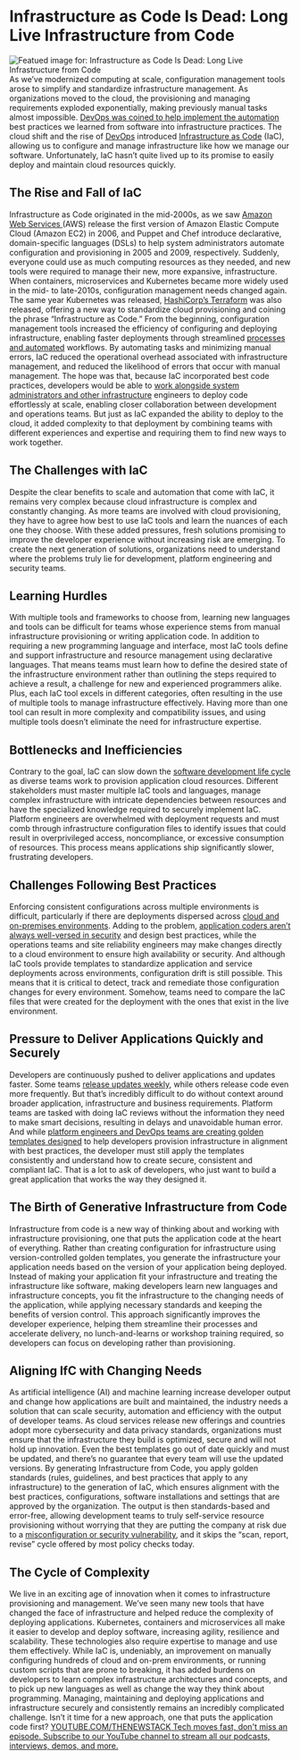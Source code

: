 # Infrastructure as Code Is Dead: Long Live Infrastructure from Code
![Featued image for: Infrastructure as Code Is Dead: Long Live Infrastructure from Code](https://cdn.thenewstack.io/media/2024/03/2e374f81-architecture-2569750_1280-1024x576.jpg)
As we’ve modernized computing at scale, configuration management tools arose to simplify and standardize infrastructure management. As organizations moved to the cloud, the provisioning and managing requirements exploded exponentially, making previously manual tasks almost impossible.
[DevOps was coined to help implement the automation](https://thenewstack.io/how-to-mature-your-devops-automation-practices/) best practices we learned from software into infrastructure practices.
The cloud shift and the rise of
[DevOps](https://thenewstack.io/DevOps/) introduced [Infrastructure as Code](https://en.wikipedia.org/wiki/Infrastructure_as_code) (IaC), allowing us to configure and manage infrastructure like how we manage our software. Unfortunately, IaC hasn’t quite lived up to its promise to easily deploy and maintain cloud resources quickly.
## The Rise and Fall of IaC
Infrastructure as Code originated in the mid-2000s, as we saw
[Amazon Web Services ](https://aws.amazon.com/?utm_content=inline+mention)(AWS) release the first version of Amazon Elastic Compute Cloud (Amazon EC2) in 2006, and Puppet and Chef introduce declarative, domain-specific languages (DSLs) to help system administrators automate configuration and provisioning in 2005 and 2009, respectively. Suddenly, everyone could use as much computing resources as they needed, and new tools were required to manage their new, more expansive, infrastructure.
When containers, microservices and Kubernetes became more widely used in the mid- to late-2010s, configuration management needs changed again. The same year Kubernetes was released,
[HashiCorp’s Terraform](https://thenewstack.io/beyond-terraform-how-we-scaled-devops/) was also released, offering a new way to standardize cloud provisioning and coining the phrase “Infrastructure as Code.”
From the beginning, configuration management tools increased the efficiency of configuring and deploying infrastructure, enabling faster deployments through streamlined
[processes and automated](https://thenewstack.io/forresters-surprising-discovery-about-robotic-process-automation/) workflows. By automating tasks and minimizing manual errors, IaC reduced the operational overhead associated with infrastructure management, and reduced the likelihood of errors that occur with manual management.
The hope was that, because IaC incorporated best code practices, developers would be able to
[work alongside system administrators and other infrastructure](https://thenewstack.io/intention-as-code-making-self-healing-infrastructure-work/) engineers to deploy code effortlessly at scale, enabling closer collaboration between development and operations teams.
But just as IaC expanded the ability to deploy to the cloud, it added complexity to that deployment by combining teams with different experiences and expertise and requiring them to find new ways to work together.
## The Challenges with IaC
Despite the clear benefits to scale and automation that come with IaC, it remains very complex because cloud infrastructure is complex and constantly changing. As more teams are involved with cloud provisioning, they have to agree how best to use IaC tools and learn the nuances of each one they choose. With these added pressures, fresh solutions promising to improve the developer experience without increasing risk are emerging. To create the next generation of solutions, organizations need to understand where the problems truly lie for development, platform engineering and security teams.
## Learning Hurdles
With multiple tools and frameworks to choose from, learning new languages and tools can be difficult for teams whose experience stems from manual infrastructure provisioning or writing application code. In addition to requiring a new programming language and interface, most IaC tools define and support infrastructure and resource management using declarative languages.
That means teams must learn how to define the desired state of the infrastructure environment rather than outlining the steps required to achieve a result, a challenge for new and experienced programmers alike.
Plus, each IaC tool excels in different categories, often resulting in the use of multiple tools to manage infrastructure effectively. Having more than one tool can result in more complexity and compatibility issues, and using multiple tools doesn’t eliminate the need for infrastructure expertise.
## Bottlenecks and Inefficiencies
Contrary to the goal, IaC can slow down the
[software development life cycle](https://thenewstack.io/security-testing-must-be-part-of-software-development-life-cycle/) as diverse teams work to provision application cloud resources. Different stakeholders must master multiple IaC tools and languages, manage complex infrastructure with intricate dependencies between resources and have the specialized knowledge required to securely implement IaC. Platform engineers are overwhelmed with deployment requests and must comb through infrastructure configuration files to identify issues that could result in overprivileged access, noncompliance, or excessive consumption of resources. This process means applications ship significantly slower, frustrating developers.
## Challenges Following Best Practices
Enforcing consistent configurations across multiple environments is difficult, particularly if there are deployments dispersed across
[cloud and on-premises environments](https://thenewstack.io/data-center-and-cloud-environments-for-next-generation-data-stacks/). Adding to the problem, [application coders aren’t always well-versed in security](https://thenewstack.io/interactive-application-security-testing-is-the-next-big-thing-in-appsec/) and design best practices, while the operations teams and site reliability engineers may make changes directly to a cloud environment to ensure high availability or security. And although IaC tools provide templates to standardize application and service deployments across environments, configuration drift is still possible. This means that it is critical to detect, track and remediate those configuration changes for every environment. Somehow, teams need to compare the IaC files that were created for the deployment with the ones that exist in the live environment.
## Pressure to Deliver Applications Quickly and Securely
Developers are continuously pushed to deliver applications and updates faster. Some teams
[release updates weekly](https://security.googleblog.com/2023/08/an-update-on-chrome-security-updates.html), while others release code even more frequently. But that’s incredibly difficult to do without context around broader application, infrastructure and business requirements. Platform teams are tasked with doing IaC reviews without the information they need to make smart decisions, resulting in delays and unavoidable human error.
And while
[platform engineers and DevOps teams are creating golden templates designed](https://thenewstack.io/platform-engineering/architecture-and-design-considerations-for-platform-engineering-teams/) to help developers provision infrastructure in alignment with best practices, the developer must still apply the templates consistently and understand how to create secure, consistent and compliant IaC. That is a lot to ask of developers, who just want to build a great application that works the way they designed it.
## The Birth of Generative Infrastructure from Code
Infrastructure from code is a new way of thinking about and working with infrastructure provisioning, one that puts the application code at the heart of everything. Rather than creating configuration for infrastructure using version-controlled golden templates, you generate the infrastructure your application needs based on the version of your application being deployed.
Instead of making your application fit your infrastructure and treating the infrastructure like software, making developers learn new languages and infrastructure concepts, you fit the infrastructure to the changing needs of the application, while applying necessary standards and keeping the benefits of version control. This approach significantly improves the developer experience, helping them streamline their processes and accelerate delivery, no lunch-and-learns or workshop training required, so developers can focus on developing rather than provisioning.
## Aligning IfC with Changing Needs
As artificial intelligence (AI) and machine learning increase developer output and change how applications are built and maintained, the industry needs a solution that can scale security, automation and efficiency with the output of developer teams. As cloud services release new offerings and countries adopt more cybersecurity and data privacy standards, organizations must ensure that the infrastructure they build is optimized, secure and will not hold up innovation. Even the best templates go out of date quickly and must be updated, and there’s no guarantee that every team will use the updated versions.
By generating Infrastructure from Code, you apply golden standards (rules, guidelines, and best practices that apply to any infrastructure) to the generation of IaC, which ensures alignment with the best practices, configurations, software installations and settings that are approved by the organization. The output is then standards-based and error-free, allowing development teams to truly self-service resource provisioning without worrying that they are putting the company at risk due to a
[misconfiguration or security vulnerability](https://thenewstack.io/cloud-misconfiguration-vulnerability-hiding-in-plain-sight/), and it skips the “scan, report, revise” cycle offered by most policy checks today.
## The Cycle of Complexity
We live in an exciting age of innovation when it comes to infrastructure provisioning and management. We’ve seen many new tools that have changed the face of infrastructure and helped reduce the complexity of deploying applications. Kubernetes, containers and microservices all make it easier to develop and deploy software, increasing agility, resilience and scalability. These technologies also require expertise to manage and use them effectively.
While IaC is, undeniably, an improvement on manually configuring hundreds of cloud and on-prem environments, or running custom scripts that are prone to breaking, it has added burdens on developers to learn complex infrastructure architectures and concepts, and to pick up new languages as well as change the way they think about programming. Managing, maintaining and deploying applications and infrastructure securely and consistently remains an incredibly complicated challenge.
Isn’t it time for a new approach, one that puts the application code first?
[
YOUTUBE.COM/THENEWSTACK
Tech moves fast, don't miss an episode. Subscribe to our YouTube
channel to stream all our podcasts, interviews, demos, and more.
](https://youtube.com/thenewstack?sub_confirmation=1)